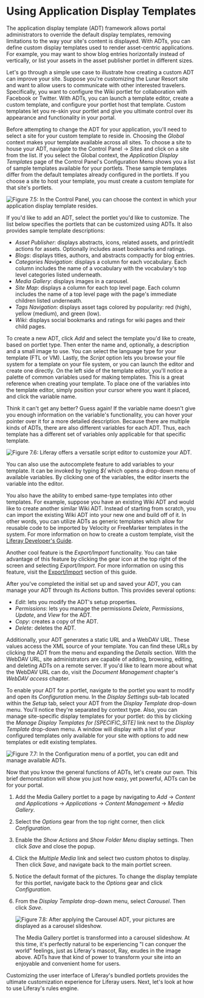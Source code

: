 # Using Application Display Templates [](id=using-application-display-templates)

The application display template (ADT) framework allows portal administrators to
override the default display templates, removing limitations to the way your
site's content is displayed. With ADTs, you can define custom display templates
used to render asset-centric applications. For example, you may want to show
blog entries horizontally instead of vertically, or list your assets in the
asset publisher portlet in different sizes.

Let's go through a simple use case to illustrate how creating a custom ADT can
improve your site. Suppose you're customizing the Lunar Resort site and want to
allow users to communicate with other interested travelers. Specifically, you
want to configure the Wiki portlet for collaboration with Facebook or Twitter.
With ADTs, you can launch a template editor, create a custom template, and
configure your portlet host that template. Custom templates let you re-skin your
portlet and give you ultimate control over its appearance and functionality in
your portal.

Before attempting to change the ADT for your application, you'll need to select
a site for your custom template to reside in. Choosing the *Global* context
makes your template available across all sites. To choose a site to house your
ADT, navigate to the Control Panel &rarr; *Sites* and click on a site from the
list. If you select the Global context, the *Application Display Templates* page
of the Control Panel's Configuration Menu shows you a list of sample templates
available for your portlets. These sample templates differ from the default
templates already configured in the portlets. If you choose a site to host your
template, you must create a custom template for that site's portlets.

![Figure 7.5: In the Control Panel, you can choose the context in which your application display template resides.](../../images/context-selector.png)

If you'd like to add an ADT, select the portlet you'd like to customize. The
list below specifies the portlets that can be customized using ADTs. It also
provides sample template descriptions:

- *Asset Publisher*: displays abstracts, icons, related assets, and print/edit
  actions for assets. Optionally includes asset bookmarks and ratings.
- *Blogs*: displays titles, authors, and abstracts compactly for blog entries.
- *Categories Navigation*: displays a column for each vocabulary. Each column
  includes the name of a vocabulary with the vocabulary's top level categories
  listed underneath.
- *Media Gallery*: displays images in a carousel.
- *Site Map*: displays a column for each top level page. Each column includes
  the name of a top level page with the page's immediate children listed
  underneath.
- *Tags Navigation*: displays asset tags colored by popularity: red (high),
  yellow (medium), and green (low).
- *Wiki*: displays social bookmarks and ratings for wiki pages and their child
  pages.

To create a new ADT, click *Add* and select the template you'd like to create,
based on portlet type. Then enter the name and, optionally, a description and a
small image to use. You can select the language type for your template (FTL or
VM). Lastly, the *Script* option lets you browse your file system for a template
on your file system, or you can launch the editor and create one directly. On
the left side of the template editor, you'll notice a palette of common
variables used for making templates. This is a great reference when creating
your template. To place one of the variables into the template editor, simply
position your cursor where you want it placed, and click the variable name.

Think it can't get any better? Guess again! If the variable name doesn't give
you enough information on the variable's functionality, you can hover your
pointer over it for a more detailed description. Because there are multiple
kinds of ADTs, there are also different variables for each ADT. Thus, each
template has a different set of variables only applicable for that specific
template. 

![Figure 7.6: Liferay offers a versatile script editor to customize your ADT.](../../images/adt-script-editor.png)

You can also use the autocomplete feature to add variables to your template. It
can be invoked by typing *${* which opens a drop-down menu of available
variables. By clicking one of the variables, the editor inserts the variable
into the editor.

You also have the ability to embed same-type templates into other templates. For
example, suppose you have an existing Wiki ADT and would like to create another
similar Wiki ADT. Instead of starting from scratch, you can import the existing
Wiki ADT into your new one and build off of it. In other words, you can utilize
ADTs as generic templates which allow for reusable code to be imported by
Velocity or FreeMarker templates in the system. For more information on how to
create a custom template, visit the [Liferay Developer's Guide](https://www.liferay.com/documentation/liferay-portal/6.2/development).

Another cool feature is the *Export/Import* functionality. You can take
advantage of this feature by clicking the gear icon at the top right of the
screen and selecting *Export/Import*. For more information on using this
feature, visit the
[Export/Import](https://www.liferay.com/documentation/liferay-portal/6.2/user-guide/-/ai/export-import-liferay-portal-6-2-user-guide-04-en)
section of this guide.

After you've completed the initial set up and saved your ADT, you can manage
your ADT through its *Actions* button. This provides several options:

- *Edit*: lets you modify the ADT's setup properties.
- *Permissions*: lets you manage the permissions *Delete*, *Permissions*,
  *Update*, and *View* for the ADT.
- *Copy*: creates a copy of the ADT.
- *Delete*: deletes the ADT.

Additionally, your ADT generates a static URL and a WebDAV URL. These values
access the XML source of your template. You can find these URLs by clicking the
ADT from the menu and expanding the *Details* section. With the WebDAV URL, site
administrators are capable of adding, browsing, editing, and deleting ADTs on a
remote server. If you'd like to learn more about what the WebDAV URL can do,
visit the *Document Management* chapter's *WebDAV access* chapter.

To enable your ADT for a portlet, navigate to the portlet you want to modify and
open its *Configuration* menu. In the *Display Settings* sub-tab located within
the *Setup* tab, select your ADT from the *Display Template* drop-down menu.
You'll notice they're separated by context type. Also, you can manage
site-specific display templates for your portlet: do this by clicking the
*Manage Display Templates for [SPECIFIC_SITE]* link next to the *Display
Template* drop-down menu. A window will display with a list of your configured
templates only available for your site with options to add new templates or edit
existing templates.

![Figure 7.7: In the *Configuration* menu of a portlet, you can edit and manage available ADTs.](../../images/adt-configuration.png)

Now that you know the general functions of ADTs, let's create our own. This
brief demonstration will show you just how easy, yet powerful, ADTs can be for
your portal.

1. Add the Media Gallery portlet to a page by navigating to *Add* &rarr;
   *Content and Applications* &rarr; *Applications* &rarr; *Content Management*
   &rarr; *Media Gallery*.

2. Select the *Options* gear from the top right corner, then click
   *Configuration*.

3. Enable the *Show Actions* and *Show Folder Menu* display settings. Then click
   *Save* and close the popup.

4. Click the *Multiple Media* link and select two custom photos to display. Then
   click *Save*, and navigate back to the main portlet screen.

5. Notice the default format of the pictures. To change the display template for
   this portlet, navigate back to the *Options* gear and click *Configuration*.

6. From the *Display Template* drop-down menu, select *Carousel*. Then click
   *Save*.

	![Figure 7.8: After applying the Carousel ADT, your pictures are displayed as a carousel slideshow.](../../images/adt-carousel.png)

	The Media Gallery portlet is transformed into a carousel slideshow. At this
	time, it's perfectly natural to be experiencing "I can conquer the world"
	feelings, just as Liferay's mascot, Ray, exudes in the image above. ADTs
	have that kind of power to transform your site into an enjoyable and
	convenient home for users.

Customizing the user interface of Liferay's bundled portlets provides the
ultimate customization experience for Liferay users. Next, let's look at how to
use Liferay's rules engine.
